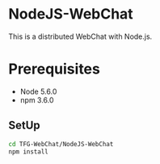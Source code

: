 # NodeJS-WebChat

This is a distributed WebChat with Node.js.

# Prerequisites

* Node 5.6.0
* npm 3.6.0

## SetUp

```sh
cd TFG-WebChat/NodeJS-WebChat
npm install
```
